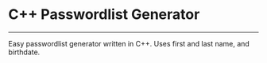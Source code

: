 # C++ Passwordlist Generator
---
Easy passwordlist generator written in C++.
Uses first and last name, and birthdate.

